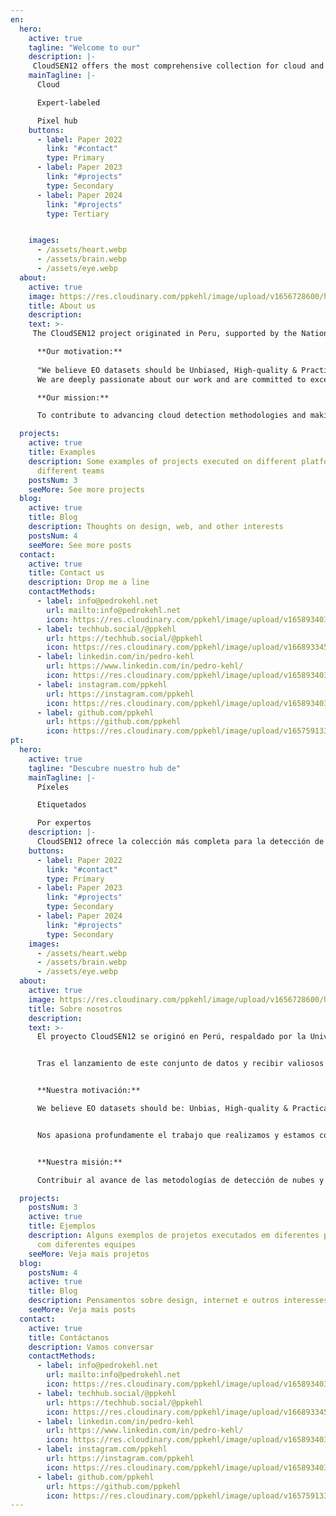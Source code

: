 ```yaml
---
en:
  hero:
    active: true
    tagline: "Welcome to our"
    description: |-
     CloudSEN12 offers the most comprehensive collection for cloud and cloud shadow detection in Sentinel-2.
    mainTagline: |-
      Cloud

      Expert-labeled

      Pixel hub
    buttons:
      - label: Paper 2022
        link: "#contact"
        type: Primary
      - label: Paper 2023
        link: "#projects"
        type: Secondary
      - label: Paper 2024
        link: "#projects"
        type: Tertiary


    images:
      - /assets/heart.webp
      - /assets/brain.webp
      - /assets/eye.webp
  about:
    active: true
    image: https://res.cloudinary.com/ppkehl/image/upload/v1656728600/home/about/pedro-kehl-400_xd6bmu.webp
    title: About us
    description: 
    text: >-
     The CloudSEN12 project originated in Peru, supported by the National University of San Marcos in Peru and the University of Valencia in Spain. It stemmed from the necessity to tackle the challenge of working with images contaminated by clouds in the Peruvian Andes, where cloud detection algorithms perform poorly. Due to the absence of suitable datasets for this region, we decided to create CloudSEN12, a global dataset with manual labels, carefully selecting satellite images from previously overlooked areas. After the dataset's release and receiving valuable feedback, the team was motivated to improve further, leading to CloudSEN12+, where with the acquired knowledge, we refined the dataset to ensure maximum trustworthiness.

      **Our motivation:**
      
      "We believe EO datasets should be Unbiased, High-quality & Practical."
      We are deeply passionate about our work and are committed to excellence every step of the way. We take pride in saying that our dataset is free and will always be.

      **Our mission:**

      To contribute to advancing cloud detection methodologies and making CloudSEN12+ an essential resource for the research community in this field.

  projects:
    active: true
    title: Examples
    description: Some examples of projects executed on different platforms with
      different teams
    postsNum: 3
    seeMore: See more projects
  blog:
    active: true
    title: Blog
    description: Thoughts on design, web, and other interests
    postsNum: 4
    seeMore: See more posts
  contact:
    active: true
    title: Contact us
    description: Drop me a line
    contactMethods:
      - label: info@pedrokehl.net
        url: mailto:info@pedrokehl.net
        icon: https://res.cloudinary.com/ppkehl/image/upload/v1658934033/icons/icon-mail_tyul5l.svg
      - label: techhub.social/@ppkehl
        url: https://techhub.social/@ppkehl
        icon: https://res.cloudinary.com/ppkehl/image/upload/v1668933459/icons/mastodon_fhq4bo.svg
      - label: linkedin.com/in/pedro-kehl
        url: https://www.linkedin.com/in/pedro-kehl/
        icon: https://res.cloudinary.com/ppkehl/image/upload/v1658934033/icons/icon-linkedin_ojsf6k.svg
      - label: instagram.com/ppkehl
        url: https://instagram.com/ppkehl
        icon: https://res.cloudinary.com/ppkehl/image/upload/v1658934033/icons/icon-instagram_ljjd3k.svg
      - label: github.com/ppkehl
        url: https://github.com/ppkehl
        icon: https://res.cloudinary.com/ppkehl/image/upload/v1657591338/icons/logo-github_o8nj8f_ltj0dc.svg
pt:
  hero:
    active: true
    tagline: "Descubre nuestro hub de"
    mainTagline: |-
      Píxeles

      Etiquetados

      Por expertos
    description: |-
      CloudSEN12 ofrece la colección más completa para la detección de nubes y sombras de nubes en Sentinel-2.
    buttons:
      - label: Paper 2022
        link: "#contact"
        type: Primary
      - label: Paper 2023
        link: "#projects"
        type: Secondary
      - label: Paper 2024
        link: "#projects"
        type: Secondary
    images:
      - /assets/heart.webp
      - /assets/brain.webp
      - /assets/eye.webp
  about:
    active: true
    image: https://res.cloudinary.com/ppkehl/image/upload/v1656728600/home/about/pedro-kehl-400_xd6bmu.webp
    title: Sobre nosotros
    description:
    text: >-
      El proyecto CloudSEN12 se originó en Perú, respaldado por la Universidad Nacional Mayor de San Marcos y la Universidad de Valencia. Surgió de la necesidad de abordar el desafío de trabajar con imágenes contaminadas por nubes en los Andes peruanos, donde los algoritmos de detección de nubes no funcionaban correctamente. Ante la falta de datasets adecuados para esta región, se decidió crear CloudSEN12, un conjunto de datos mundial con etiquetas manuales, seleccionando cuidadosamente imágenes satelitales en áreas previamente pasadas por alto.


      Tras el lanzamiento de este conjunto de datos y recibir valiosos comentarios, nos sentimos inspirados para seguir mejorando. Así fue como nació CloudSEN12+, donde con el conocimiento adquirido, refinamos el dataset para ofrecer aun mas precisión y confiabilidad. 


      **Nuestra motivación:**

      We believe EO datasets should be: Unbias, High-quality & Practical.


      Nos apasiona profundamente el trabajo que realizamos y estamos comprometidos con la excelencia en cada paso del camino. Nos llena de orgullo decir que nuestro conjunto de datos es libre y siempre lo será. 


      **Nuestra misión:**

      Contribuir al avance de las metodologías de detección de nubes y convertir a CloudSEN12+ en un recurso esencial para la comunidad de investigación en este campo.

  projects:
    postsNum: 3
    active: true
    title: Ejemplos
    description: Alguns exemplos de projetos executados em diferentes plataformas
      com diferentes equipes
    seeMore: Veja mais projetos
  blog:
    postsNum: 4
    active: true
    title: Blog
    description: Pensamentos sobre design, internet e outros interesses
    seeMore: Veja mais posts
  contact:
    active: true
    title: Contáctanos
    description: Vamos conversar
    contactMethods:
      - label: info@pedrokehl.net
        url: mailto:info@pedrokehl.net
        icon: https://res.cloudinary.com/ppkehl/image/upload/v1658934033/icons/icon-mail_tyul5l.svg
      - label: techhub.social/@ppkehl
        url: https://techhub.social/@ppkehl
        icon: https://res.cloudinary.com/ppkehl/image/upload/v1668933459/icons/mastodon_fhq4bo.svg
      - label: linkedin.com/in/pedro-kehl
        url: https://www.linkedin.com/in/pedro-kehl/
        icon: https://res.cloudinary.com/ppkehl/image/upload/v1658934033/icons/icon-linkedin_ojsf6k.svg
      - label: instagram.com/ppkehl
        url: https://instagram.com/ppkehl
        icon: https://res.cloudinary.com/ppkehl/image/upload/v1658934033/icons/icon-instagram_ljjd3k.svg
      - label: github.com/ppkehl
        url: https://github.com/ppkehl
        icon: https://res.cloudinary.com/ppkehl/image/upload/v1657591338/icons/logo-github_o8nj8f_ltj0dc.svg
---
```


